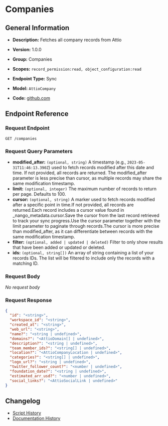 <!-- BEGIN GENERATED CONTENT -->
# Companies

## General Information

- **Description:** Fetches all company records from Attio

- **Version:** 1.0.0
- **Group:** Companies
- **Scopes:** `record_permission:read, object_configuration:read`
- **Endpoint Type:** Sync
- **Model:** `AttioCompany`
- **Code:** [github.com](https://github.com/NangoHQ/integration-templates/tree/main/integrations/attio/syncs/companies.ts)


## Endpoint Reference

### Request Endpoint

`GET /companies`

### Request Query Parameters

- **modified_after:** `(optional, string)` A timestamp (e.g., `2023-05-31T11:46:13.390Z`) used to fetch records modified after this date and time. If not provided, all records are returned. The modified_after parameter is less precise than cursor, as multiple records may share the same modification timestamp.
- **limit:** `(optional, integer)` The maximum number of records to return per page. Defaults to 100.
- **cursor:** `(optional, string)` A marker used to fetch records modified after a specific point in time.If not provided, all records are returned.Each record includes a cursor value found in _nango_metadata.cursor.Save the cursor from the last record retrieved to track your sync progress.Use the cursor parameter together with the limit parameter to paginate through records.The cursor is more precise than modified_after, as it can differentiate between records with the same modification timestamp.
- **filter:** `(optional, added | updated | deleted)` Filter to only show results that have been added or updated or deleted.
- **ids:** `(optional, string[])` An array of string containing a list of your records IDs. The list will be filtered to include only the records with a matching ID.

### Request Body

_No request body_

### Request Response

```json
{
  "id": "<string>",
  "workspace_id": "<string>",
  "created_at": "<string>",
  "web_url": "<string>",
  "name?": "<string | undefined>",
  "domains?": "<AttioDomain[] | undefined>",
  "description?": "<string | undefined>",
  "team_member_ids?": "<string[] | undefined>",
  "location?": "<AttioCompanyLocation | undefined>",
  "categories?": "<string[] | undefined>",
  "logo_url?": "<string | undefined>",
  "twitter_follower_count?": "<number | undefined>",
  "foundation_date?": "<string | undefined>",
  "estimated_arr_usd?": "<number | undefined>",
  "social_links?": "<AttioSocialLink | undefined>"
}
```

## Changelog

- [Script History](https://github.com/NangoHQ/integration-templates/commits/main/integrations/attio/syncs/companies.ts)
- [Documentation History](https://github.com/NangoHQ/integration-templates/commits/main/integrations/attio/syncs/companies.md)

<!-- END  GENERATED CONTENT -->

